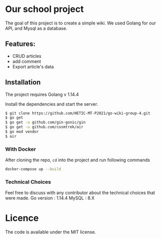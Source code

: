# Our school project

The goal of this project is to create a simple wiki.
We used Golang for our API, and Mysql as a database.

## Features:

- CRUD articles
- add comment
- Export article's data

## Installation

The project requires Golang v 1.14.4

Install the dependencies and start the server.

```sh
$ git clone https://github.com/HETIC-MT-P2021/go-wiki-group-4.git
$ go get
$ go get -u github.com/gin-gonic/gin
$ go get -u github.com/cosmtrek/air
$ go mod vendor
$ air
```

### With Docker

After cloning the repo, `cd` into the project and run following commands

```bash
docker-compose up --build
```

### Technical Choices

Feel free to discuss with any contributor about the technical choices that were made.
Go version : 1.14.4
MySQL : 8.X

# Licence

The code is available under the MIT license.
